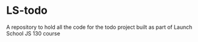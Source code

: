 # LS-todo
A repository to hold all the code for the todo project built as part of Launch School JS 130 course
